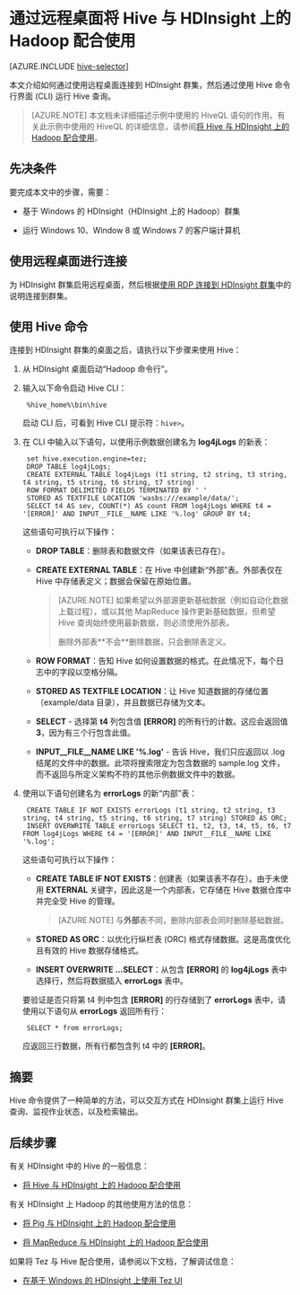 <properties
   pageTitle="在 HDInsight 中将 Hadoop Hive 与远程桌面配合使用 | Azure"
   description="学习如何通过使用远程桌面连接到 HDInsight 中的 Hadoop 群集，然后通过使用 Hive 命令行界面运行 Hive 查询。"
   services="hdinsight"
   documentationCenter=""
   authors="Blackmist"
   manager="paulettm"
   editor="cgronlun"
	tags="azure-portal"/>

<tags
   ms.service="hdinsight"
   ms.devlang="na"
   ms.topic="article"
   ms.tgt_pltfrm="na"
   ms.workload="big-data"
   ms.date="09/06/2016"
   wacn.date="12/16/2016"
   ms.author="larryfr"/>

# 通过远程桌面将 Hive 与 HDInsight 上的 Hadoop 配合使用

[AZURE.INCLUDE [hive-selector](../../includes/hdinsight-selector-use-hive.md)]

本文介绍如何通过使用远程桌面连接到 HDInsight 群集，然后通过使用 Hive 命令行界面 (CLI) 运行 Hive 查询。

> [AZURE.NOTE] 本文档未详细描述示例中使用的 HiveQL 语句的作用。有关此示例中使用的 HiveQL 的详细信息，请参阅[将 Hive 与 HDInsight 上的 Hadoop 配合使用](/documentation/articles/hdinsight-use-hive/)。

## <a id="prereq"></a>先决条件

要完成本文中的步骤，需要：

* 基于 Windows 的 HDInsight（HDInsight 上的 Hadoop）群集

* 运行 Windows 10、Window 8 或 Windows 7 的客户端计算机

## <a id="connect"></a>使用远程桌面进行连接

为 HDInsight 群集启用远程桌面，然后根据[使用 RDP 连接到 HDInsight 群集](/documentation/articles/hdinsight-administer-use-management-portal-v1/#rdp)中的说明连接到群集。

## <a id="hive"></a>使用 Hive 命令

连接到 HDInsight 群集的桌面之后，请执行以下步骤来使用 Hive：

1. 从 HDInsight 桌面启动“Hadoop 命令行”。

2. 输入以下命令启动 Hive CLI：

        %hive_home%\bin\hive

    启动 CLI 后，可看到 Hive CLI 提示符：`hive>`。

3. 在 CLI 中输入以下语句，以使用示例数据创建名为 **log4jLogs** 的新表：

        set hive.execution.engine=tez;
        DROP TABLE log4jLogs;
        CREATE EXTERNAL TABLE log4jLogs (t1 string, t2 string, t3 string, t4 string, t5 string, t6 string, t7 string)
        ROW FORMAT DELIMITED FIELDS TERMINATED BY ' '
        STORED AS TEXTFILE LOCATION 'wasbs:///example/data/';
        SELECT t4 AS sev, COUNT(*) AS count FROM log4jLogs WHERE t4 = '[ERROR]' AND INPUT__FILE__NAME LIKE '%.log' GROUP BY t4;

    这些语句可执行以下操作：

    * **DROP TABLE**：删除表和数据文件（如果该表已存在）。

    * **CREATE EXTERNAL TABLE**：在 Hive 中创建新“外部”表。外部表仅在 Hive 中存储表定义；数据会保留在原始位置。

		> [AZURE.NOTE] 如果希望以外部源更新基础数据（例如自动化数据上载过程），或以其他 MapReduce 操作更新基础数据，但希望 Hive 查询始终使用最新数据，则必须使用外部表。
		> <p>删除外部表**不会**删除数据，只会删除表定义。

	* **ROW FORMAT**：告知 Hive 如何设置数据的格式。在此情况下，每个日志中的字段以空格分隔。

    * **STORED AS TEXTFILE LOCATION**：让 Hive 知道数据的存储位置（example/data 目录），并且数据已存储为文本。

    * **SELECT** - 选择第 **t4** 列包含值 **[ERROR]** 的所有行的计数。这应会返回值 **3**，因为有三个行包含此值。

    * **INPUT\_\_FILE\_\_NAME LIKE '%.log'** - 告诉 Hive，我们只应返回以 .log 结尾的文件中的数据。此项将搜索限定为包含数据的 sample.log 文件，而不返回与所定义架构不符的其他示例数据文件中的数据。


4. 使用以下语句创建名为 **errorLogs** 的新“内部”表：

        CREATE TABLE IF NOT EXISTS errorLogs (t1 string, t2 string, t3 string, t4 string, t5 string, t6 string, t7 string) STORED AS ORC;
        INSERT OVERWRITE TABLE errorLogs SELECT t1, t2, t3, t4, t5, t6, t7 FROM log4jLogs WHERE t4 = '[ERROR]' AND INPUT__FILE__NAME LIKE '%.log';

    这些语句可执行以下操作：

    * **CREATE TABLE IF NOT EXISTS**：创建表（如果该表不存在）。由于未使用 **EXTERNAL** 关键字，因此这是一个内部表，它存储在 Hive 数据仓库中并完全受 Hive 的管理。

		> [AZURE.NOTE] 与**外部**表不同，删除内部表会同时删除基础数据。

    * **STORED AS ORC**：以优化行纵栏表 (ORC) 格式存储数据。这是高度优化且有效的 Hive 数据存储格式。

    * **INSERT OVERWRITE ...SELECT**：从包含 **[ERROR]** 的 **log4jLogs** 表中选择行，然后将数据插入 **errorLogs** 表中。

    要验证是否只将第 t4 列中包含 **[ERROR]** 的行存储到了 **errorLogs** 表中，请使用以下语句从 **errorLogs** 返回所有行：

        SELECT * from errorLogs;

    应返回三行数据，所有行都包含列 t4 中的 **[ERROR]**。

## <a id="summary"></a>摘要

Hive 命令提供了一种简单的方法，可以交互方式在 HDInsight 群集上运行 Hive 查询、监视作业状态，以及检索输出。

## <a id="nextsteps"></a>后续步骤

有关 HDInsight 中的 Hive 的一般信息：

* [将 Hive 与 HDInsight 上的 Hadoop 配合使用](/documentation/articles/hdinsight-use-hive/)

有关 HDInsight 上 Hadoop 的其他使用方法的信息：

* [将 Pig 与 HDInsight 上的 Hadoop 配合使用](/documentation/articles/hdinsight-use-pig/)

* [将 MapReduce 与 HDInsight 上的 Hadoop 配合使用](/documentation/articles/hdinsight-use-mapreduce/)

如果将 Tez 与 Hive 配合使用，请参阅以下文档，了解调试信息：

* [在基于 Windows 的 HDInsight 上使用 Tez UI](/documentation/articles/hdinsight-debug-tez-ui/)

[1]: /documentation/articles/hdinsight-hadoop-visual-studio-tools-get-started/

[hdinsight-sdk-documentation]: http://msdn.microsoft.com/zh-cn/library/dn479185.aspx

[azure-purchase-options]: /pricing/overview/
[azure-member-offers]: /pricing/member-offers/
[azure-trial]: /pricing/1rmb-trial/

[apache-tez]: http://tez.apache.org
[apache-hive]: http://hive.apache.org/
[apache-log4j]: http://zh.wikipedia.org/wiki/Log4j
[hive-on-tez-wiki]: https://cwiki.apache.org/confluence/display/Hive/Hive+on+Tez
[import-to-excel]: /documentation/articles/hdinsight-connect-excel-power-query/


[hdinsight-use-oozie]: /documentation/articles/hdinsight-use-oozie/
[hdinsight-analyze-flight-data]: /documentation/articles/hdinsight-analyze-flight-delay-data/



[hdinsight-storage]: /documentation/articles/hdinsight-hadoop-use-blob-storage/

[hdinsight-provision]: /documentation/articles/hdinsight-provision-clusters-v1/
[hdinsight-submit-jobs]: /documentation/articles/hdinsight-submit-hadoop-jobs-programmatically/
[hdinsight-upload-data]: /documentation/articles/hdinsight-upload-data/
[hdinsight-get-started]: /documentation/articles/hdinsight-hadoop-tutorial-get-started-windows-v1/

[Powershell-install-configure]: /documentation/articles/powershell-install-configure/
[powershell-here-strings]: http://technet.microsoft.com/zh-cn/library/ee692792.aspx

<!---HONumber=Mooncake_Quality_Review_1202_2016-->